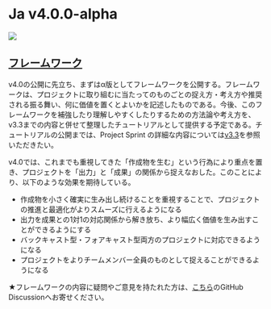 # Ja v4.0.0-alpha

![](images/pjs_logo.png)

## [フレームワーク](framework.md)

v4.0の公開に先立ち、まずはα版としてフレームワークを公開する。フレームワークは、プロジェクトに取り組むに当たってのものごとの捉え方・考え方や推奨される振る舞い、何に価値を置くとよいかを記述したものである。今後、このフレームワークを補強したり理解しやすくしたりするための方法論や考え方を、v3.3までの内容と併せて整理したチュートリアルとして提供する予定である。チュートリアルの公開までは、Project Sprint の詳細な内容については[v3.3](../v3.3/README.md)を参照いただきたい。

v4.0では、これまでも重視してきた「作成物を生む」という行為により重点を置き、プロジェクトを「出力」と「成果」の関係から捉えなおした。このことにより、以下のような効果を期待している。
- 作成物を小さく確実に生み出し続けることを重視することで、プロジェクトの推進と最適化がよりスムーズに行えるようになる
- 出力を成果との1対1の対応関係から解き放ち、より幅広く価値を生み出すことができるようにする
- バックキャスト型・フォアキャスト型両方のプロジェクトに対応できるようになる
- プロジェクトをよりチームメンバー全員のものとして捉えることができるようになる

★フレームワークの内容に疑問やご意見を持たれた方は、[こちら](https://github.com/copilot-jp/project-sprint/discussions/381)のGitHub Discussionへお寄せください。
